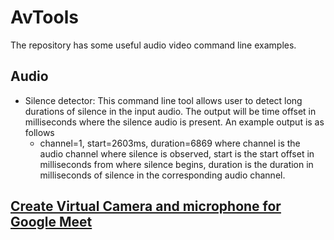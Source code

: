 # AvTools

The repository has some useful audio video command line examples.

## Audio
- Silence detector: This command line tool allows user to detect long durations
  of silence in the input audio.  The output will be time offset in milliseconds 
  where the silence audio is present. An example output is as follows
  - channel=1, start=2603ms, duration=6869
  where channel is the audio channel where silence is observed, start is the
  start offset in milliseconds from where silence begins, duration is the
  duration in milliseconds of silence in the corresponding audio channel.

## [Create Virtual Camera and microphone for Google Meet](virtual_camera_mic/Readme.md)

